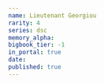 ```yaml
---
name: Lieutenant Georgiou
rarity: 4
series: dsc
memory_alpha:
bigbook_tier: -1
in_portal: true
date:
published: true
---
```



